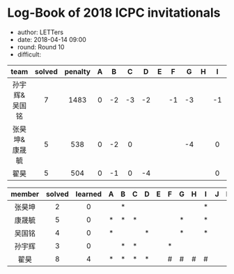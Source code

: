 # Log-Book of 2018 ICPC invitationals
- author: LETTers
- date: 2018-04-14 09:00
- round: Round 10
- difficult:


| team | solved | penalty | A | B | C | D | E | F | G | H | I | J | K | L | M |
| :-: | :-: | :-: | :-: | :-: | :-: | :-: | :-: | :-: | :-: | :-: | :-: | :-: | :-: | :-: | :-: |
| 孙宇辉&吴国铭 | 7 | 1483 | 0 | -2 | -3 | -2 |  | -1 | -3 |  | -1 |  |  |  |  |
| 张昊坤&康晟毓 | 5 | 538 | 0 | -2 | 0 |  |  |  | -4 |  | 0 |  |  |  |  |
| 翟昊 | 5 | 504 | 0 | -1 | 0 | -4 | | |  | | 0 | | | | |

| member | solved | learned | A | B | C | D | E | F | G | H | I | J | K | L | M |
| :-: | :-: | :-: | :-: | :-: | :-: | :-: | :-: | :-: | :-: | :-: | :-: | :-: | :-: | :-: | :-: |
| 张昊坤 | 2 | 0 |  | * |  |  |  |  | |  | * |  |  |  |  |
| 康晟毓 | 5 | 0 | * | * | * |  |  |  | * |  | * |  |  |  |  |
| 吴国铭 | 4 | 0 | * |  |  | * |  |  | * |  | * |  |  |  |  |
| 孙宇辉 | 3 | 0 |  | * | * |  |  | * | |  |  |  |  |  |  |
| 翟昊 | 8 | 4 | * | * | * | * | | # | # | # | # | | | | |


